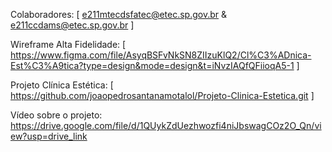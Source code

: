 Colaboradores:
[ e211mtecdsfatec@etec.sp.gov.br &
e211ccdams@etec.sp.gov.br ]

Wireframe Alta Fidelidade: 
[ https://www.figma.com/file/AsyqBSFvNkSN8ZIIzuKlQ2/Cl%C3%ADnica-Est%C3%A9tica?type=design&mode=design&t=iNvzIAQfQFiioqA5-1 ]

Projeto Clínica Estética: 
[ https://github.com/joaopedrosantanamotalol/Projeto-Clinica-Estetica.git ]

Vídeo sobre o projeto: https://drive.google.com/file/d/1QUykZdUezhwozfi4niJbswagCOz2O_Qn/view?usp=drive_link 
